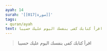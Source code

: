 ```yaml
---
ayah: 14
surah: '[[017|سورة]]'
tags:
- quran/ayah
text: اقرأ كتابك كفى بنفسك اليوم عليك حسيبا
---
```

> اقرأ كتابك كفى بنفسك اليوم عليك حسيبا
